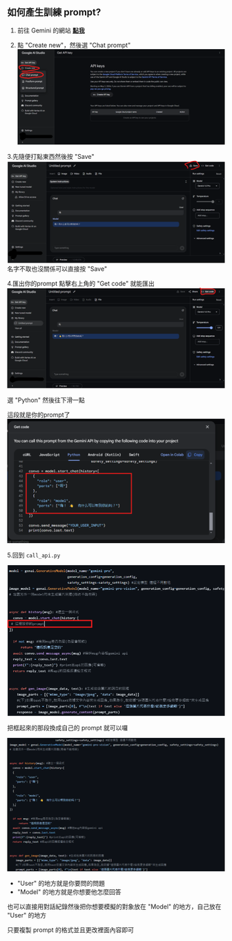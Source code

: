 ## 如何產生訓練 prompt?
1. 前往 Gemini 的網站 [**點我**](<https://makersuite.google.com/>)

2. 點 "Create new"，然後選 "Chat prompt"
![圖5](../images/5.png)

3.先隨便打點東西然後按 "Save"
![圖6](../images/6.png)
名字不取也沒關係可以直接按 "Save"

4.匯出你的prompt
點擊右上角的 "Get code" 就能匯出
![圖7](../images/7.png)

選 "Python" 然後往下滑一點

這段就是你的prompt了
![圖9](../images/8.png)

5.回到 `call_api.py`

![圖11](../images/9.png)

把框起來的那段換成自己的 prompt 就可以囉

![圖12](../images/10.png)

* "User" 的地方就是你要問的問題
* "Model" 的地方就是你想要他怎麼回答

也可以直接用對話紀錄然後把你想要模擬的對象放在 "Model" 的地方，自己放在 "User" 的地方

只要複製 prompt 的格式並且更改裡面內容即可